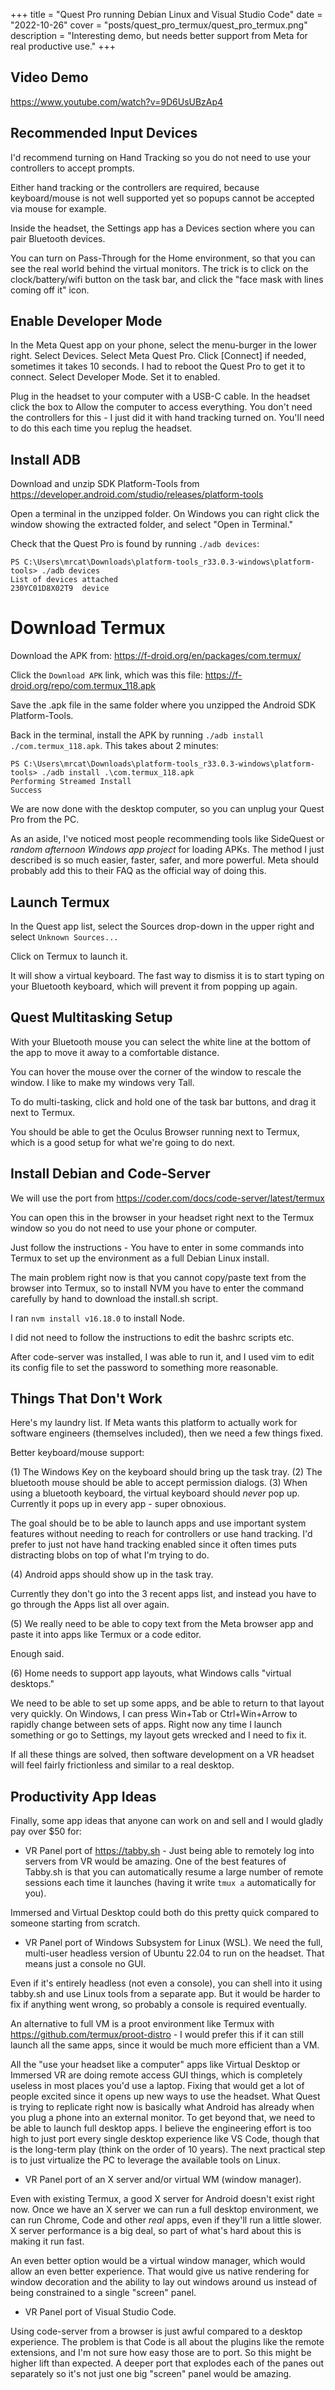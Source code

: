 +++
title = "Quest Pro running Debian Linux and Visual Studio Code"
date = "2022-10-26"
cover = "posts/quest_pro_termux/quest_pro_termux.png"
description = "Interesting demo, but needs better support from Meta for real productive use."
+++

## Video Demo

https://www.youtube.com/watch?v=9D6UsUBzAp4


## Recommended Input Devices

I'd recommend turning on Hand Tracking so you do not need to use your controllers to accept prompts.

Either hand tracking or the controllers are required, because keyboard/mouse is not well supported yet so popups cannot be accepted via mouse for example.

Inside the headset, the Settings app has a Devices section where you can pair Bluetooth devices.

You can turn on Pass-Through for the Home environment, so that you can see the real world behind the virtual monitors.  The trick is to click on the clock/battery/wifi button on the task bar, and click the "face mask with lines coming off it" icon.


## Enable Developer Mode

In the Meta Quest app on your phone, select the menu-burger in the lower right.
Select Devices.
Select Meta Quest Pro.  Click [Connect] if needed, sometimes it takes 10 seconds.  I had to reboot the Quest Pro to get it to connect.
Select Developer Mode.
Set it to enabled.

Plug in the headset to your computer with a USB-C cable.  In the headset click the box to Allow the computer to access everything.  You don't need the controllers for this - I just did it with hand tracking turned on.  You'll need to do this each time you replug the headset.


## Install ADB

Download and unzip SDK Platform-Tools from https://developer.android.com/studio/releases/platform-tools

Open a terminal in the unzipped folder.  On Windows you can right click the window showing the extracted folder, and select "Open in Terminal."

Check that the Quest Pro is found by running `./adb devices`:

```
PS C:\Users\mrcat\Downloads\platform-tools_r33.0.3-windows\platform-tools> ./adb devices
List of devices attached
230YC01D8X02T9  device
```


# Download Termux

Download the APK from:
https://f-droid.org/en/packages/com.termux/

Click the `Download APK` link, which was this file: https://f-droid.org/repo/com.termux_118.apk

Save the .apk file in the same folder where you unzipped the Android SDK Platform-Tools.

Back in the terminal, install the APK by running `./adb install ./com.termux_118.apk`.  This takes about 2 minutes:

```
PS C:\Users\mrcat\Downloads\platform-tools_r33.0.3-windows\platform-tools> ./adb install .\com.termux_118.apk
Performing Streamed Install
Success
```

We are now done with the desktop computer, so you can unplug your Quest Pro from the PC.

As an aside, I've noticed most people recommending tools like SideQuest or *random afternoon Windows app project* for loading APKs.  The method I just described is so much easier, faster, safer, and more powerful.  Meta should probably add this to their FAQ as the official way of doing this.


## Launch Termux

In the Quest app list, select the Sources drop-down in the upper right and select `Unknown Sources...`

Click on Termux to launch it.

It will show a virtual keyboard.  The fast way to dismiss it is to start typing on your Bluetooth keyboard, which will prevent it from popping up again.


## Quest Multitasking Setup

With your Bluetooth mouse you can select the white line at the bottom of the app to move it away to a comfortable distance.

You can hover the mouse over the corner of the window to rescale the window.  I like to make my windows very Tall.

To do multi-tasking, click and hold one of the task bar buttons, and drag it next to Termux.

You should be able to get the Oculus Browser running next to Termux, which is a good setup for what we're going to do next.


## Install Debian and Code-Server

We will use the port from https://coder.com/docs/code-server/latest/termux

You can open this in the browser in your headset right next to the Termux window so you do not need to use your phone or computer.

Just follow the instructions - You have to enter in some commands into Termux to set up the environment as a full Debian Linux install.

The main problem right now is that you cannot copy/paste text from the browser into Termux, so to install NVM you have to enter the command carefully by hand to download the install.sh script.

I ran `nvm install v16.18.0` to install Node.

I did not need to follow the instructions to edit the bashrc scripts etc.

After code-server was installed, I was able to run it, and I used vim to edit its config file to set the password to something more reasonable.


## Things That Don't Work

Here's my laundry list.  If Meta wants this platform to actually work for software engineers (themselves included), then we need a few things fixed.

Better keyboard/mouse support:

(1) The Windows Key on the keyboard should bring up the task tray.
(2) The bluetooth mouse should be able to accept permission dialogs.
(3) When using a bluetooth keyboard, the virtual keyboard should *never* pop up.  Currently it pops up in every app - super obnoxious.

The goal should be to be able to launch apps and use important system features without needing to reach for controllers or use hand tracking.  I'd prefer to just not have hand tracking enabled since it often times puts distracting blobs on top of what I'm trying to do.

(4) Android apps should show up in the task tray.

Currently they don't go into the 3 recent apps list, and instead you have to go through the Apps list all over again.

(5) We really need to be able to copy text from the Meta browser app and paste it into apps like Termux or a code editor.

Enough said.

(6) Home needs to support app layouts, what Windows calls "virtual desktops."

We need to be able to set up some apps, and be able to return to that layout very quickly.  On Windows, I can press Win+Tab or Ctrl+Win+Arrow to rapidly change between sets of apps.  Right now any time I launch something or go to Settings, my layout gets wrecked and I need to fix it.

If all these things are solved, then software development on a VR headset will feel fairly frictionless and similar to a real desktop.


## Productivity App Ideas

Finally, some app ideas that anyone can work on and sell and I would gladly pay over $50 for:

* VR Panel port of https://tabby.sh - Just being able to remotely log into servers from VR would be amazing.  One of the best features of Tabby.sh is that you can automatically resume a large number of remote sessions each time it launches (having it write `tmux a` automatically for you).

Immersed and Virtual Desktop could both do this pretty quick compared to someone starting from scratch.

* VR Panel port of Windows Subsystem for Linux (WSL).  We need the full, multi-user headless version of Ubuntu 22.04 to run on the headset.  That means just a console no GUI.

Even if it's entirely headless (not even a console), you can shell into it using tabby.sh and use Linux tools from a separate app.  But it would be harder to fix if anything went wrong, so probably a console is required eventually.

An alternative to full VM is a proot environment like Termux with https://github.com/termux/proot-distro - I would prefer this if it can still launch all the same apps, since it would be much more efficient than a VM.

All the "use your headset like a computer" apps like Virtual Desktop or Immersed VR are doing remote access GUI things, which is completely useless in most places you'd use a laptop.  Fixing that would get a lot of people excited since it opens up new ways to use the headset.  What Quest is trying to replicate right now is basically what Android has already when you plug a phone into an external monitor.  To get beyond that, we need to be able to launch full desktop apps.  I believe the engineering effort is too high to just port every single desktop experience like VS Code, though that is the long-term play (think on the order of 10 years).  The next practical step is to just virtualize the PC to leverage the available tools on Linux.

* VR Panel port of an X server and/or virtual WM (window manager).

Even with existing Termux, a good X server for Android doesn't exist right now.  Once we have an X server we can run a full desktop environment, we can run Chrome, Code and other *real* apps, even if they'll run a little slower.  X server performance is a big deal, so part of what's hard about this is making it run fast.

An even better option would be a virtual window manager, which would allow an even better experience.  That would give us native rendering for window decoration and the ability to lay out windows around us instead of being constrained to a single "screen" panel.

* VR Panel port of Visual Studio Code.

Using code-server from a browser is just awful compared to a desktop experience.  The problem is that Code is all about the plugins like the remote extensions, and I'm not sure how easy those are to port.  So this might be higher lift than expected.  A deeper port that explodes each of the panes out separately so it's not just one big "screen" panel would be amazing.
